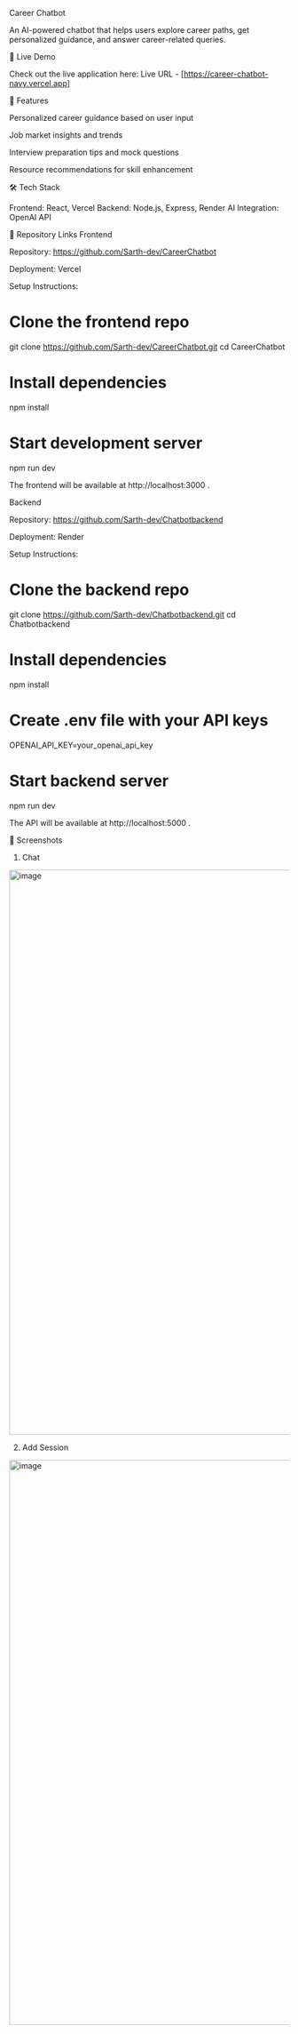 Career Chatbot

An AI-powered chatbot that helps users explore career paths, get personalized guidance, and answer career-related queries.

🚀 Live Demo

Check out the live application here:
Live URL - [https://career-chatbot-navy.vercel.app]

🧩 Features

Personalized career guidance based on user input

Job market insights and trends

Interview preparation tips and mock questions

Resource recommendations for skill enhancement

🛠️ Tech Stack

Frontend: React, Vercel
Backend: Node.js, Express, Render
AI Integration: OpenAI API

📂 Repository Links
Frontend

Repository: https://github.com/Sarth-dev/CareerChatbot

Deployment: Vercel

Setup Instructions:

# Clone the frontend repo
git clone https://github.com/Sarth-dev/CareerChatbot.git
cd CareerChatbot

# Install dependencies
npm install

# Start development server
npm run dev


The frontend will be available at http://localhost:3000
.

Backend

Repository: https://github.com/Sarth-dev/Chatbotbackend

Deployment: Render

Setup Instructions:

# Clone the backend repo
git clone https://github.com/Sarth-dev/Chatbotbackend.git
cd Chatbotbackend

# Install dependencies
npm install

# Create .env file with your API keys
OPENAI_API_KEY=your_openai_api_key

# Start backend server
npm run dev


The API will be available at http://localhost:5000
.

📸 Screenshots
1. Chat
<img width="1919" height="1017" alt="image" src="https://github.com/user-attachments/assets/0841a47f-7f76-410c-a5e5-8ec8deb976e9" />

2. Add Session
<img width="1918" height="1017" alt="image" src="https://github.com/user-attachments/assets/5e5e4982-9fc9-41f1-8b52-ae245d0598f7" />

